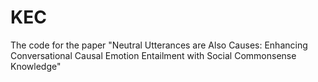 # KEC
The code for the paper "Neutral Utterances are Also Causes: Enhancing Conversational Causal Emotion Entailment with Social Commonsense Knowledge"
